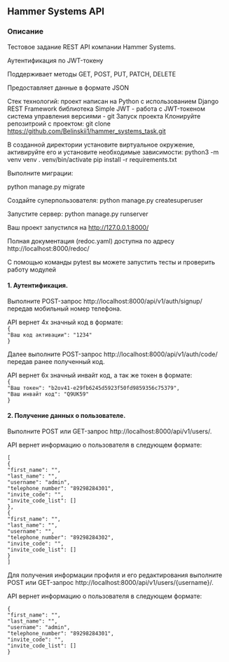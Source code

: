 
##  Hammer Systems API

### Описание
Тестовое задание REST API компании Hammer Systems.

Аутентификация по JWT-токену

Поддерживает методы GET, POST, PUT, PATCH, DELETE

Предоставляет данные в формате JSON

Стек технологий:
проект написан на Python с использованием Django REST Framework
библиотека Simple JWT - работа с JWT-токеном
система управления версиями - git
Запуск проекта
Клонируйте репозитроий с проектом:
git clone https://github.com/Belinskii1/hammer_systems_task.git

В созданной директории установите виртуальное окружение, активируйте его и установите необходимые зависимости:
python3 -m venv venv
. venv/bin/activate
pip install -r requirements.txt

Выполните миграции:

python manage.py migrate

Создайте суперпользователя:
python manage.py createsuperuser

Запустите сервер:
python manage.py runserver

Ваш проект запустился на http://127.0.0.1:8000/

Полная документация (redoc.yaml) доступна по адресу http://localhost:8000/redoc/

С помощью команды pytest вы можете запустить тесты и проверить работу модулей

#### 1. Аутентификация.
Выполните POST-запрос http://localhost:8000/api/v1/auth/signup/ передав мобильный номер телефона.

API вернет 4х значный код в формате:  
`{`    
    `"Ваш код активации": "1234"`    
`}`    

Далее выполните POST-запрос http://localhost:8000/api/v1/auth/code/ передав ранее полученный код.

API вернет 6х значный инвайт код, а так же токен в формате:  
`{`  
     `"Ваш токен": "b2ov41-e29fb6245d5923f50fd9859356c75379",`    
     `"Ваш инвайт код": "Q9UK59"`  
`}`  

#### 2. Получение данных о пользователе.

Выполните POST или GET-запрос http://localhost:8000/api/v1/users/.

API вернет информацию о пользователя в следующем формате:

`[`  
    `{`  
        `"first_name": "",`  
        `"last_name": "",`  
        `"username": "admin",`  
        `"telephone_number": "89298284301",`  
        `"invite_code": "",`  
        `"invite_code_list": []`  
    `},`  
    `{`  
        `"first_name": "",`  
        `"last_name": "",`  
        `"username": "",`  
        `"telephone_number": "89298284302",`  
        `"invite_code": "",`  
        `"invite_code_list": []`  
    `}`  
`]`  


Для получения информации профиля и его редактирования выполните POST или GET-запрос http://localhost:8000/api/v1/users/{username}/.

API вернет информацию о пользователя в следующем формате:

`{`   
    `"first_name": "",`  
    `"last_name": "",`  
    `"username": "admin",`  
    `"telephone_number": "89298284301",`  
    `"invite_code": "",`  
    `"invite_code_list": []`  
`}` 
